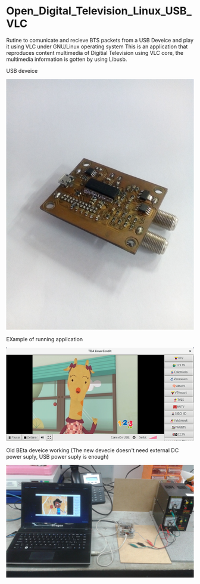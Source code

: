 # Open_Digital_Television_Linux_USB_VLC
Rutine to comunicate and recieve BTS packets from a USB Deveice and play it using VLC under GNU/Linux operating system
This is an application that reproduces content multimedia of Digitial Television using VLC core, the multimedia information is gotten by using Libusb.

USB deveice

![Example](https://raw.githubusercontent.com/aurquiel/Open_Digital_Television_Linux_USB_VLC/master/deveice.jpg)

EXample of running appilcation

![Example](https://raw.githubusercontent.com/aurquiel/Open_Digital_Television_Linux_USB_VLC/master/TDA%20Linux%20Cendit_032.png)

Old BEta deveice working (The new devecie doesn't need external DC power suply, USB power suply is enough)

![Example](https://raw.githubusercontent.com/aurquiel/Open_Digital_Television_Linux_USB_VLC/master/oldDeveiceWorking.jpg)


